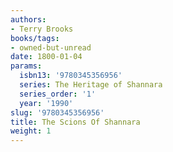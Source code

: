```yaml
---
authors:
- Terry Brooks
books/tags:
- owned-but-unread
date: 1800-01-04
params:
  isbn13: '9780345356956'
  series: The Heritage of Shannara
  series_order: '1'
  year: '1990'
slug: '9780345356956'
title: The Scions Of Shannara
weight: 1
---
```


<!--more-->